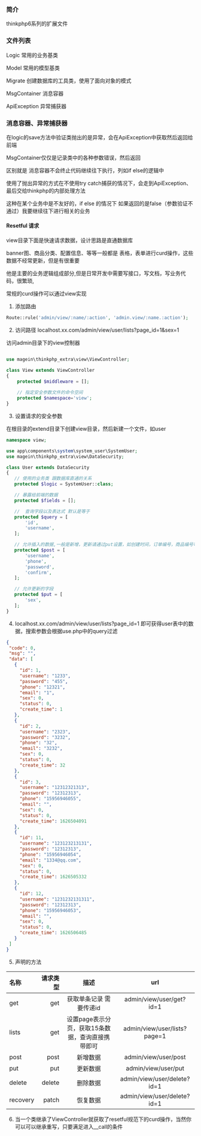 ### 简介

thinkphp6系列的扩展文件

### 文件列表

Logic 常用的业务基类

Model 常用的模型基类

Migrate 创建数据库的工具类，使用了面向对象的模式

MsgContainer 消息容器

ApiException 异常捕获器

### 消息容器、异常捕获器

在logic的save方法中验证类抛出的是异常，会在ApiException中获取然后返回给前端

MsgContainer仅仅是记录类中的各种参数错误，然后返回

区别就是 消息容器不会终止代码继续往下执行，列如if else的逻辑中

使用了抛出异常的方式在不使用try catch捕获的情况下，会走到ApiException、最后交给thinkphp的内部处理方法

这种在某个业务中是不友好的，if else 的情况下 如果返回的是false（参数验证不通过）我要继续往下进行相关的业务

#### Resetful 请求

view目录下面是快速请求数据，设计思路是直通数据库

banner图、商品分类、配置信息、等等一般都是 表格，表单进行curd操作，这些数据不经常更新，但是有很重要

他是主要的业务逻辑组成部分,但是日常开发中需要写接口，写文档，写业务代码，很繁琐,

常规的curd操作可以通过view实现

1. 添加路由

```php
Route::rule('admin/view/:name/:action', 'admin.view/:name.:action');
```

2. 访问路径 localhost.xx.com/admin/view/user/lists?page_id=1&sex=1

访问admin目录下的view控制器

```php

use magein\thinkphp_extra\view\ViewController;

class View extends ViewController
{
    protected $middleware = [];
    
    // 指定安全参数文件的命令空间
    protected $namespace='view';
}
```

3. 设置请求的安全参数

在根目录的extend目录下创建view目录，然后新建一个文件，如user

 ```php
namespace view;

use app\components\system\system_user\SystemUser;
use magein\thinkphp_extra\view\DataSecurity;

class User extends DataSecurity
{
    // 使用的业务类 跟数据库直通的关系
    protected $logic = SystemUser::class;

    // 暴露给前端的数据
    protected $fields = [];

    //  查询字段以及表达式 默认是等于
    protected $query = [
        'id',
        'username',
    ];

    // 允许插入的数据,一般是新增，更新请通过put设置，如创建时间，订单编号，商品编号等等，一般新增后就不能修改了
    protected $post = [
        'username',
        'phone',
        'password',
        'confirm',
    ];

    // 允许更新的字段
    protected $put = [
        'sex',
    ];
}
```

4. localhost.xx.com/admin/view/user/lists?page_id=1 即可获得user表中的数据，搜索参数会根据use.php中的query过滤

 ```json
{
  "code": 0,
  "msg": "",
  "data": [
    {
      "id": 1,
      "username": "1233",
      "password": "455",
      "phone": "12321",
      "email": "1",
      "sex": 0,
      "status": 0,
      "create_time": 1
    },
    {
      "id": 2,
      "username": "2323",
      "password": "3232",
      "phone": "32",
      "email": "3232",
      "sex": 0,
      "status": 0,
      "create_time": 32
    },
    {
      "id": 3,
      "username": "12312321313",
      "password": "12312313",
      "phone": "15956946055",
      "email": "",
      "sex": 0,
      "status": 0,
      "create_time": 1626504091
    },
    {
      "id": 11,
      "username": "123123213131",
      "password": "12312313",
      "phone": "15956946054",
      "email": "1334@qq.com",
      "sex": 0,
      "status": 0,
      "create_time": 1626505332
    },
    {
      "id": 12,
      "username": "1231232131311",
      "password": "12312313",
      "phone": "15956946053",
      "email": "",
      "sex": 0,
      "status": 0,
      "create_time": 1626506485
    }
  ]
}
```

5. 声明的方法

| 名称 | 请求类型 | 描述 |  url  |
| :-----| ----: | :----: | :----: |
| get | get | 获取单条记录 需要传递id | admin/view/user/get?id=1 |
| lists | get | 设置page表示分页，获取15条数据，查询直接携带即可 | admin/view/user/lists?page=1|
| post | post | 新增数据 | admin/view/user/post  |
| put | put | 更新数据 | admin/view/user/put  |
| delete | delete | 删除数据 |   admin/view/user/delete?id=1  |
| recovery | patch | 恢复数据 |  admin/view/user/delete?id=1  |

6. 当一个类继承了ViewController就获取了resetful规范下的curd操作，当然你可以可以继承重写，只要满足进入__call的条件

